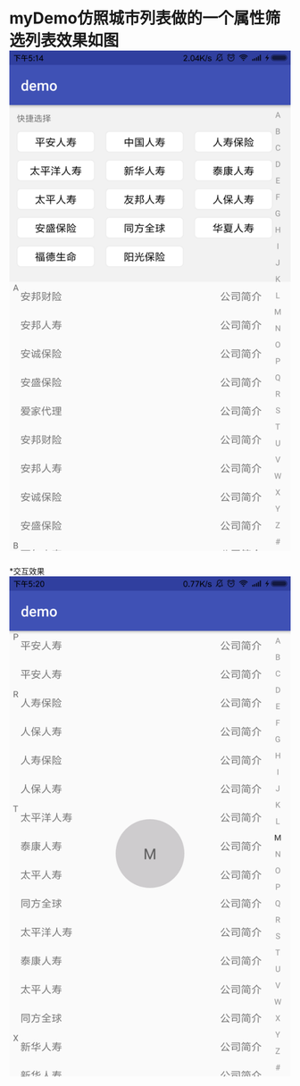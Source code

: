 # myDemo仿照城市列表做的一个属性筛选列表效果如图![](https://github.com/bitchtoy/CopyCityList/blob/master/app/src/main/res/drawable/demo.png)
*交互效果![](https://github.com/bitchtoy/CopyCityList/blob/master/app/src/main/res/drawable/demo2.png)
